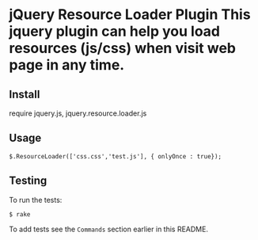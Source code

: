 jQuery Resource Loader Plugin
This jquery plugin can help you load resources (js/css) when visit web page in any time.
=============


Install
-------
require jquery.js, jquery.resource.loader.js


Usage
-----

    $.ResourceLoader(['css.css','test.js'], { onlyOnce : true});


Testing
-------

To run the tests:

    $ rake

To add tests see the `Commands` section earlier in this
README.
